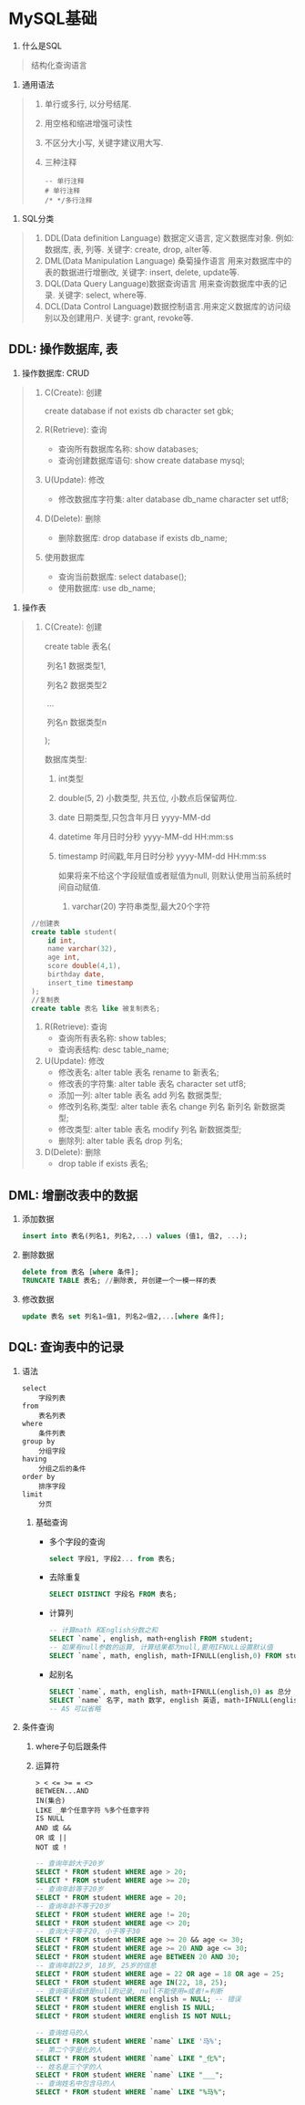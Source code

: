 # MySQL基础

1. 什么是SQL

> 结构化查询语言

1. 通用语法

> 1. 单行或多行, 以分号结尾.
> 2. 用空格和缩进增强可读性
> 3. 不区分大小写, 关键字建议用大写.
> 4. 三种注释
>
>    ```text
>    -- 单行注释
>    # 单行注释
>    /* */多行注释
>    ```

1. SQL分类

> 1. DDL\(Data definition Language\) 数据定义语言, 定义数据库对象. 例如: 数据库, 表, 列等. 关键字: create, drop, alter等.
> 2. DML\(Data Manipulation Language\) 桑菊操作语言 用来对数据库中的表的数据进行增删改, 关键字: insert, delete, update等.
> 3. DQL\(Data Query Language\)数据查询语言 用来查询数据库中表的记录. 关键字: select, where等.
> 4. DCL\(Data Control Language\)数据控制语言.用来定义数据库的访问级别以及创建用户. 关键字: grant, revoke等.

## DDL: 操作数据库, 表

1. 操作数据库: CRUD

> 1. C\(Create\): 创建
>
>    create database if not exists db character set gbk;
>
> 2. R\(Retrieve\): 查询
>    * 查询所有数据库名称: show databases;
>    * 查询创建数据库语句: show create database mysql;
> 3. U\(Update\): 修改
>    * 修改数据库字符集: alter database db\_name character set utf8;
> 4. D\(Delete\): 删除
>    * 删除数据库: drop database if exists db\_name;
> 5. 使用数据库
>    * 查询当前数据库: select database\(\);
>    * 使用数据库: use db\_name;

1. 操作表

> 1. C\(Create\): 创建
>
>    create table 表名\(
>
>    ​ 列名1 数据类型1,
>
>    ​ 列名2 数据类型2
>
>    ​ ...
>
>    ​ 列名n 数据类型n
>
>    \);
>
>    数据库类型:
>
>    1. int类型
>    2. double\(5, 2\) 小数类型, 共五位, 小数点后保留两位.
>    3. date 日期类型,只包含年月日 yyyy-MM-dd
>    4. datetime 年月日时分秒 yyyy-MM-dd HH:mm:ss
>    5. timestamp 时间戳,年月日时分秒 yyyy-MM-dd HH:mm:ss
>
>       如果将来不给这个字段赋值或者赋值为null, 则默认使用当前系统时间自动赋值.
>
>       1. varchar\(20\) 字符串类型,最大20个字符
>
> ```sql
> //创建表
> create table student(
>     id int,
>     name varchar(32),
>     age int,
>     score double(4,1),
>     birthday date,
>     insert_time timestamp
> );
> //复制表
> create table 表名 like 被复制表名;
> ```
>
> 1. R\(Retrieve\): 查询
>    * 查询所有表名称: show tables;
>    * 查询表结构: desc table\_name;
> 2. U\(Update\): 修改
>    * 修改表名:             alter table 表名 rename to 新表名;
>    * 修改表的字符集:  alter table 表名 character set utf8;
>    * 添加一列:             alter table 表名 add 列名 数据类型;
>    * 修改列名称,类型: alter table 表名 change 列名 新列名 新数据类型;
>    * 修改类型:             alter table 表名 modify 列名 新数据类型;
>    * 删除列:                 alter table 表名 drop 列名;
> 3. D\(Delete\): 删除
>    * drop table if exists 表名;

## DML: 增删改表中的数据

1. 添加数据

   ```sql
   insert into 表名(列名1, 列名2,...) values (值1, 值2, ...);
   ```

2. 删除数据

   ```sql
   delete from 表名 [where 条件];
   TRUNCATE TABLE 表名; //删除表, 并创建一个一模一样的表
   ```

3. 修改数据

   ```sql
   update 表名 set 列名1=值1, 列名2=值2,...[where 条件];
   ```

## DQL: 查询表中的记录

1. 语法

   ```text
   select 
       字段列表
   from
       表名列表
   where
       条件列表
   group by
       分组字段
   having
       分组之后的条件
   order by
       排序字段
   limit
       分页
   ```

   1. 基础查询
      * 多个字段的查询

        ```sql
        select 字段1, 字段2... from 表名;
        ```

      * 去除重复

        ```sql
        SELECT DISTINCT 字段名 FROM 表名;
        ```

      * 计算列

        ```sql
        -- 计算math 和English分数之和
        SELECT `name`, english, math+english FROM student;
        -- 如果有null参数的运算, 计算结果都为null,要用IFNULL设置默认值
        SELECT `name`, math, english, math+IFNULL(english,0) FROM student;
        ```

      * 起别名

        ```sql
        SELECT `name`, math, english, math+IFNULL(english,0) as 总分 FROM student;
        SELECT `name` 名字, math 数学, english 英语, math+IFNULL(english,0) 总分 FROM student;
        -- AS 可以省略
        ```

2. 条件查询
   1. where子句后跟条件
   2. 运算符

      ```text
      > < <= >= = <>
      BETWEEN...AND
      IN(集合)
      LIKE _单个任意字符 %多个任意字符
      IS NULL
      AND 或 &&
      OR 或 ||
      NOT 或 !
      ```

      ```sql
      -- 查询年龄大于20岁
      SELECT * FROM student WHERE age > 20;
      SELECT * FROM student WHERE age >= 20;
      -- 查询年龄等于20岁
      SELECT * FROM student WHERE age = 20;
      -- 查询年龄不等于20岁
      SELECT * FROM student WHERE age != 20;
      SELECT * FROM student WHERE age <> 20;
      -- 查询大于等于20, 小于等于30
      SELECT * FROM student WHERE age >= 20 && age <= 30;
      SELECT * FROM student WHERE age >= 20 AND age <= 30;
      SELECT * FROM student WHERE age BETWEEN 20 AND 30;
      -- 查询年龄22岁, 18岁, 25岁的信息
      SELECT * FROM student WHERE age = 22 OR age = 18 OR age = 25;
      SELECT * FROM student WHERE age IN(22, 18, 25);
      -- 查询英语成绩是null的记录, null不能使用=或者!=判断
      SELECT * FROM student WHERE english = NULL; -- 错误
      SELECT * FROM student WHERE english IS NULL;
      SELECT * FROM student WHERE english IS NOT NULL;

      -- 查询姓马的人
      SELECT * FROM student WHERE `name` LIKE '马%';
      -- 第二个字是化的人
      SELECT * FROM student WHERE `name` LIKE "_化%";
      -- 姓名是三个字的人
      SELECT * FROM student WHERE `name` LIKE "___";
      -- 查询姓名中包含马的人
      SELECT * FROM student WHERE `name` LIKE "%马%";
      ```

